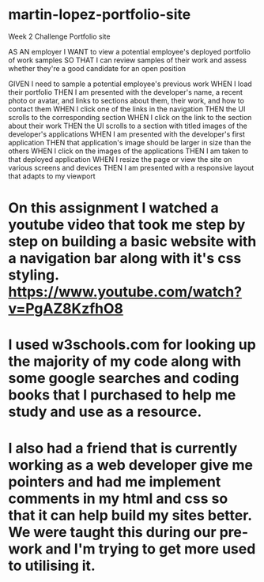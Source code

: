 # martin-lopez-portfolio-site
Week 2 Challenge Portfolio site

AS AN employer
I WANT to view a potential employee's deployed portfolio of work samples
SO THAT I can review samples of their work and assess whether they're a good candidate for an open position

GIVEN I need to sample a potential employee's previous work
WHEN I load their portfolio
THEN I am presented with the developer's name, a recent photo or avatar, and links to sections about them, their work, and how to contact them
WHEN I click one of the links in the navigation
THEN the UI scrolls to the corresponding section
WHEN I click on the link to the section about their work
THEN the UI scrolls to a section with titled images of the developer's applications
WHEN I am presented with the developer's first application
THEN that application's image should be larger in size than the others
WHEN I click on the images of the applications
THEN I am taken to that deployed application
WHEN I resize the page or view the site on various screens and devices
THEN I am presented with a responsive layout that adapts to my viewport


# On this assignment I watched a youtube video that took me step by step on building a basic website with a navigation bar along with it's css styling. https://www.youtube.com/watch?v=PgAZ8KzfhO8

# I used w3schools.com for looking up the majority of my code along with some google searches and coding books that I purchased to help me study and use as a resource. 

# I also had a friend that is currently working as a web developer give me pointers and had me implement comments in my html and css so that it can help build my sites better. We were taught this during our pre-work and I'm trying to get more used to utilising it. 
